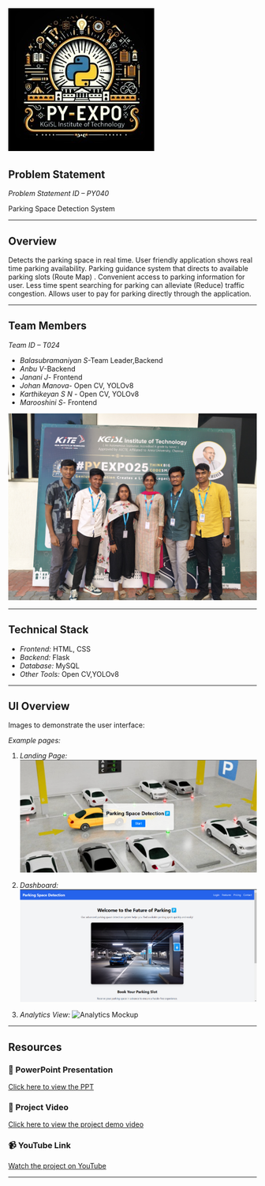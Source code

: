 ![PyExpo Logo](media/pyexpo-logo.png)
---

## Problem Statement

*Problem Statement ID – PY040*

Parking Space Detection System


---

## Overview

Detects the parking space in real time. User friendly application shows real time parking availability. Parking guidance system that directs to available parking slots (Route Map) . Convenient access to parking information for user. Less time spent searching for parking can alleviate (Reduce) traffic congestion. Allows user to pay for parking directly through the application.


---

## Team Members

*Team ID – T024*


- *Balasubramaniyan S*-Team Leader,Backend
- *Anbu V*-Backend
- *Janani J*- Frontend
- *Johan Manova*- Open CV, YOLOv8
- *Karthikeyan S N* - Open CV, YOLOv8
- *Marooshini S*- Frontend

![Team Photo](media/IMG20250219164412.jpg)

---

## Technical Stack


- *Frontend:* HTML, CSS
- *Backend:* Flask
- *Database:* MySQL
- *Other Tools:* Open CV,YOLOv8

---

## UI Overview

Images to demonstrate the user interface:

*Example pages:*

1. *Landing Page:*
   ![Landing Page Mockup](media/LoadingPage.png)

2. *Dashboard:*
   ![Dashboard Mockup](media/DashBoard.png)

3. *Analytics View:*
   ![Analytics Mockup](media/Analytics.png)

---

## Resources

### 📄 PowerPoint Presentation
[Click here to view the PPT](https://drive.google.com/file/d/17VDWMsuR9bGwOe1hPa3hVmDZiCe2Sl58/view?usp=drive_link)

### 🎥 Project Video
[Click here to view the project demo video](https://drive.google.com/file/d/1SdkJwbAKwmtT5rt0kOB3QxbYyGHSODs9/view?usp=drive_link)

### 📹 YouTube Link
[Watch the project on YouTube](https://youtube.com/shorts/uGDFYmRjIW8?feature=share)

---